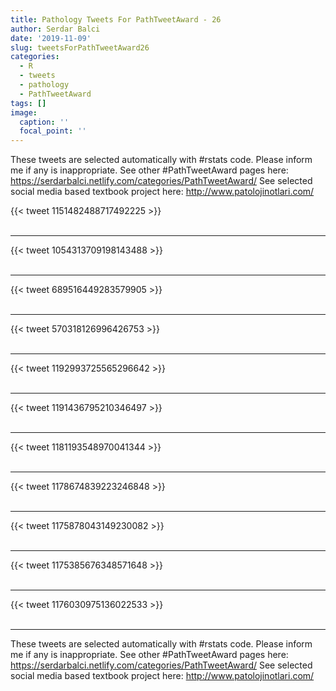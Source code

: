 ```yaml
---
title: Pathology Tweets For PathTweetAward - 26
author: Serdar Balci
date: '2019-11-09'
slug: tweetsForPathTweetAward26
categories:
  - R
  - tweets
  - pathology
  - PathTweetAward
tags: []
image:
  caption: ''
  focal_point: ''
---
```



These tweets are selected automatically with #rstats code. Please inform me if any is inappropriate.
See other #PathTweetAward pages here: https://serdarbalci.netlify.com/categories/PathTweetAward/ 
See selected social media based textbook project here: http://www.patolojinotlari.com/

{{< tweet 1151482488717492225 >}}
<br>
<br>
<hr>
{{< tweet 1054313709198143488 >}}
<br>
<br>
<hr>
{{< tweet 689516449283579905 >}}
<br>
<br>
<hr>
{{< tweet 570318126996426753 >}}
<br>
<br>
<hr>
{{< tweet 1192993725565296642 >}}
<br>
<br>
<hr>
{{< tweet 1191436795210346497 >}}
<br>
<br>
<hr>
{{< tweet 1181193548970041344 >}}
<br>
<br>
<hr>
{{< tweet 1178674839223246848 >}}
<br>
<br>
<hr>
{{< tweet 1175878043149230082 >}}
<br>
<br>
<hr>
{{< tweet 1175385676348571648 >}}
<br>
<br>
<hr>
{{< tweet 1176030975136022533 >}}
<br>
<br>
<hr>


These tweets are selected automatically with #rstats code. Please inform me if any is inappropriate.
See other #PathTweetAward pages here: https://serdarbalci.netlify.com/categories/PathTweetAward/ 
See selected social media based textbook project here: http://www.patolojinotlari.com/
